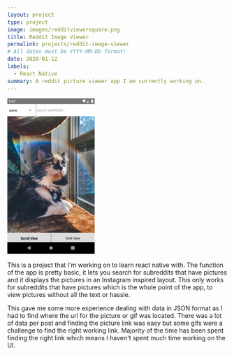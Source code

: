 ```yaml
---
layout: project
type: project
image: images/redditviewersquare.png
title: Reddit Image Viewer
permalink: projects/reddit-image-viewer
# All dates must be YYYY-MM-DD format!
date: 2020-01-12
labels:
  - React Native
summary: A reddit picture viewer app I am currently working on.
---
```


<img class="ui medium right floated rounded image" src="../images/redviewlist.png">

This is a project that I'm working on to learn react native with. The function of the app is pretty basic, it lets you search for subreddits that have pictures and it displays the pictures in an Instagram inspired layout. This only works for subreddits that have pictures which is the whole point of the app, to view pictures without all the text or hassle.

This gave me some more experience dealing with data in JSON format as I had to find where the url for the picture or gif was located. There was a lot of data per post and finding the picture link was easy but some gifs were a challenge to find the right working link. Majority of the time has been spent finding the right link which means I haven't spent much time working on the UI.

